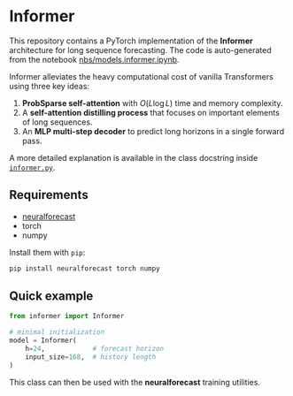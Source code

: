 # Informer

This repository contains a PyTorch implementation of the **Informer** architecture for long sequence forecasting. The code is auto-generated from the notebook [nbs/models.informer.ipynb](nbs/models.informer.ipynb).

Informer alleviates the heavy computational cost of vanilla Transformers using three key ideas:

1. **ProbSparse self-attention** with $O(L\log L)$ time and memory complexity.
2. A **self-attention distilling process** that focuses on important elements of long sequences.
3. An **MLP multi-step decoder** to predict long horizons in a single forward pass.

A more detailed explanation is available in the class docstring inside [`informer.py`](informer.py).

## Requirements

- [neuralforecast](https://github.com/Nixtla/neuralforecast)
- torch
- numpy

Install them with `pip`:

```bash
pip install neuralforecast torch numpy
```

## Quick example

```python
from informer import Informer

# minimal initialization
model = Informer(
    h=24,            # forecast horizon
    input_size=168,  # history length
)
```

This class can then be used with the **neuralforecast** training utilities.

